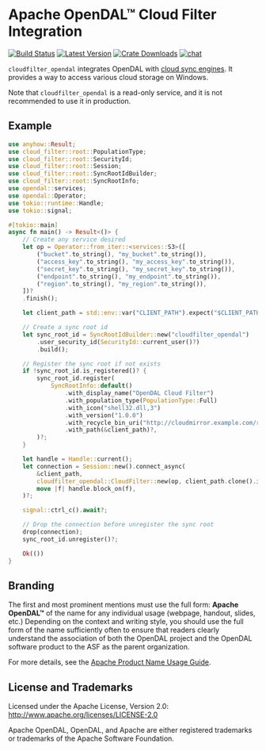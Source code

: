 # Apache OpenDAL™ Cloud Filter Integration

[![Build Status]][actions] [![Latest Version]][crates.io] [![Crate Downloads]][crates.io] [![chat]][discord]

[build status]: https://img.shields.io/github/actions/workflow/status/apache/opendal/test_behavior_integration_cloudfilter.yml?branch=main
[actions]: https://github.com/apache/opendal/actions?query=branch%3Amain
[latest version]: https://img.shields.io/crates/v/cloudfilter_opendal.svg
[crates.io]: https://crates.io/crates/cloudfilter_opendal
[crate downloads]: https://img.shields.io/crates/d/cloudfilter_opendal.svg
[chat]: https://img.shields.io/discord/1081052318650339399
[discord]: https://opendal.apache.org/discord

`cloudfilter_opendal` integrates OpenDAL with [cloud sync engines](https://learn.microsoft.com/en-us/windows/win32/cfapi/build-a-cloud-file-sync-engine). It provides a way to access various cloud storage on Windows.

Note that `cloudfilter_opendal` is a read-only service, and it is not recommended to use it in production.

## Example

```rust
use anyhow::Result;
use cloud_filter::root::PopulationType;
use cloud_filter::root::SecurityId;
use cloud_filter::root::Session;
use cloud_filter::root::SyncRootIdBuilder;
use cloud_filter::root::SyncRootInfo;
use opendal::services;
use opendal::Operator;
use tokio::runtime::Handle;
use tokio::signal;

#[tokio::main]
async fn main() -> Result<()> {
    // Create any service desired
    let op = Operator::from_iter::<services::S3>([
        ("bucket".to_string(), "my_bucket".to_string()),
        ("access_key".to_string(), "my_access_key".to_string()),
        ("secret_key".to_string(), "my_secret_key".to_string()),
        ("endpoint".to_string(), "my_endpoint".to_string()),
        ("region".to_string(), "my_region".to_string()),
    ])?
    .finish();

    let client_path = std::env::var("CLIENT_PATH").expect("$CLIENT_PATH is set");

    // Create a sync root id
    let sync_root_id = SyncRootIdBuilder::new("cloudfilter_opendal")
        .user_security_id(SecurityId::current_user()?)
        .build();

    // Register the sync root if not exists
    if !sync_root_id.is_registered()? {
        sync_root_id.register(
            SyncRootInfo::default()
                .with_display_name("OpenDAL Cloud Filter")
                .with_population_type(PopulationType::Full)
                .with_icon("shell32.dll,3")
                .with_version("1.0.0")
                .with_recycle_bin_uri("http://cloudmirror.example.com/recyclebin")?
                .with_path(&client_path)?,
        )?;
    }

    let handle = Handle::current();
    let connection = Session::new().connect_async(
        &client_path,
        cloudfilter_opendal::CloudFilter::new(op, client_path.clone().into()),
        move |f| handle.block_on(f),
    )?;

    signal::ctrl_c().await?;

    // Drop the connection before unregister the sync root
    drop(connection);
    sync_root_id.unregister()?;

    Ok(())
}
```

## Branding

The first and most prominent mentions must use the full form: **Apache OpenDAL™** of the name for any individual usage (webpage, handout, slides, etc.) Depending on the context and writing style, you should use the full form of the name sufficiently often to ensure that readers clearly understand the association of both the OpenDAL project and the OpenDAL software product to the ASF as the parent organization.

For more details, see the [Apache Product Name Usage Guide](https://www.apache.org/foundation/marks/guide).

## License and Trademarks

Licensed under the Apache License, Version 2.0: http://www.apache.org/licenses/LICENSE-2.0

Apache OpenDAL, OpenDAL, and Apache are either registered trademarks or trademarks of the Apache Software Foundation.

